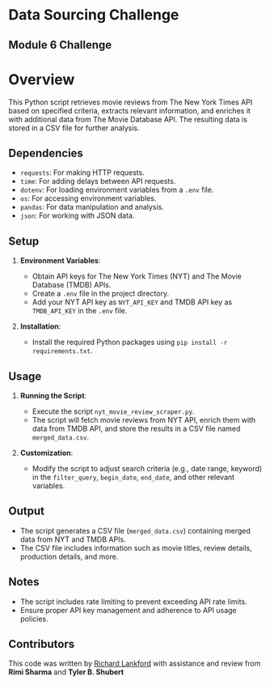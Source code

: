 # Data Sourcing Challenge
## Module 6 Challenge


# Overview

This Python script retrieves movie reviews from The New York Times API based on specified criteria, extracts relevant information, and enriches it with additional data from The Movie Database API. The resulting data is stored in a CSV file for further analysis.

## Dependencies

- `requests`: For making HTTP requests.
- `time`: For adding delays between API requests.
- `dotenv`: For loading environment variables from a `.env` file.
- `os`: For accessing environment variables.
- `pandas`: For data manipulation and analysis.
- `json`: For working with JSON data.

## Setup

1. **Environment Variables**:
   - Obtain API keys for The New York Times (NYT) and The Movie Database (TMDB) APIs.
   - Create a `.env` file in the project directory.
   - Add your NYT API key as `NYT_API_KEY` and TMDB API key as `TMDB_API_KEY` in the `.env` file.

2. **Installation**:
   - Install the required Python packages using `pip install -r requirements.txt`.

## Usage

1. **Running the Script**:
   - Execute the script `nyt_movie_review_scraper.py`.
   - The script will fetch movie reviews from NYT API, enrich them with data from TMDB API, and store the results in a CSV file named `merged_data.csv`.

2. **Customization**:
   - Modify the script to adjust search criteria (e.g., date range, keyword) in the `filter_query`, `begin_date`, `end_date`, and other relevant variables.

## Output

- The script generates a CSV file (`merged_data.csv`) containing merged data from NYT and TMDB APIs.
- The CSV file includes information such as movie titles, review details, production details, and more.

## Notes

- The script includes rate limiting to prevent exceeding API rate limits.
- Ensure proper API key management and adherence to API usage policies.

## Contributors
This code was written by [Richard Lankford](https://github.com/rwlankford/data-sourcing-challenge) with assistance and review from **Rimi Sharma** and **Tyler B. Shubert**

